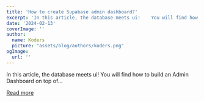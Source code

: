 ```yaml
---
title: 'How to create Supabase admin dashboard?'
excerpt: 'In this article, the database meets ui!    You will find how to build an Admin Dashboard on top of...'
date: '2024-02-13'
coverImage: ''
author:
  name: Koders
  picture: "assets/blog/authors/koders.png"
ogImage:
  url: ''
---
```


In this article, the database meets ui!    You will find how to build an Admin Dashboard on top of...

[Read more](https://dev.to/nikpoltoratsky/how-to-create-supabase-admin-dashboard-4glj)
